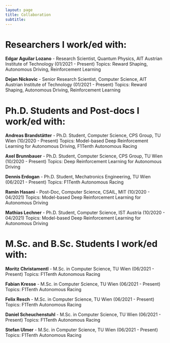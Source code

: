 ```yaml
---
layout: page
title: Collaboration
subtitle:
---
```


# Researchers I work/ed with:

**Edgar Aguilar Lozano** - Research Scientist, Quantum Physics, AIT Austrian Institute of Technology (01/2021 - Present)
Topics: Reward Shaping, Autonomous Driving, Reinforcement Learning

**Dejan Nickovic** - Senior Research Scientist, Computer Science, AIT Austrian Institute of Technology (01/2021 - Present)
Topics: Reward Shaping, Autonomous Driving, Reinforcement Learning


# Ph.D. Students and Post-docs I work/ed with:

**Andreas Brandstätter** - Ph.D. Student, Computer Science, CPS Group, TU Wien (10/2020 - Present)
Topics: Model-based Deep Reinforcement Learning for Autonomous Driving, F1Tenth Autonomous Racing

**Axel Brunnbauer** - Ph.D. Student, Computer Science, CPS Group, TU Wien (10/2020 - Present)
Topics: Deep Reinforcement Learning for Autonomous Driving

**Dennis Erdogan** - Ph.D. Student, Mechatronics Engineering, TU Wien (06/2021 - Present)
Topics: F1Tenth Autonomous Racing 

**Ramin Hasani** - Post-Doc, Computer Science, CSAIL, MIT (10/2020 - 04/2021)
Topics: Model-based Deep Reinforcement Learning for Autonomous Driving

**Mathias Lechner** - Ph.D. Student, Computer Science, IST Austria (10/2020 - 04/2021)
Topics: Model-based Deep Reinforcement Learning for Autonomous Driving


# M.Sc. and B.Sc. Students I work/ed with:

**Moritz Christamentl** - M.Sc. in Computer Science, TU Wien (06/2021 - Present)
Topics: F1Tenth Autonomous Racing 

**Fabian Kresse** - M.Sc. in Computer Science, TU Wien (06/2021 - Present)
Topics: F1Tenth Autonomous Racing

**Felix Resch** - M.Sc. in Computer Science, TU Wien (06/2021 - Present)
Topics: F1Tenth Autonomous Racing

**Daniel Scheuchenstuhl** - M.Sc. in Computer Science, TU Wien (06/2021 - Present)
Topics: F1Tenth Autonomous Racing

**Stefan Ulmer** - M.Sc. in Computer Science, TU Wien (06/2021 - Present)
Topics: F1Tenth Autonomous Racing